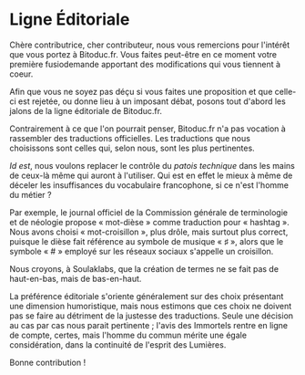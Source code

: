 Ligne Éditoriale
================

Chère contributrice, cher contributeur, nous vous remercions pour
l'intérêt que vous portez à Bitoduc.fr. Vous faites peut-être en ce
moment votre première fusiodemande apportant des modifications qui vous
tiennent à coeur.

Afin que vous ne soyez pas déçu si vous faites une proposition et que 
celle-ci est rejetée, ou donne lieu à un imposant débat, posons tout d'abord 
les jalons de la ligne éditoriale de Bitoduc.fr.

Contrairement à ce que l'on pourrait penser, Bitoduc.fr n'a pas vocation à
rassembler des traductions officielles. Les traductions que nous choisissons 
sont celles qui, selon nous, sont les plus pertinentes. 

_Id est_, nous voulons replacer le contrôle du _patois technique_ dans 
les mains de ceux-là même qui auront à l'utiliser. Qui est en effet le mieux
à même de déceler les insuffisances du vocabulaire francophone, si ce n'est 
l'homme du métier ?

Par exemple, le journal officiel de la Commission générale de terminologie et
de néologie propose « mot-dièse » comme traduction pour « hashtag ». Nous
avons choisi « mot-croisillon », plus drôle, mais surtout plus correct,
puisque le dièse fait référence au symbole de musique « ♯ », alors que le
symbole « # » employé sur les réseaux sociaux s'appelle un croisillon.

Nous croyons, à Soulaklabs, que la création de termes ne se fait pas de 
haut-en-bas, mais de bas-en-haut.

La préférence éditoriale s'oriente généralement sur des choix présentant
une dimension humoristique, mais nous estimons que ces choix ne doivent
pas se faire au détriment de la justesse des traductions. Seule une décision
au cas par cas nous parait pertinente ; l'avis des Immortels rentre en ligne
de compte, certes, mais l'homme du commun mérite une égale considération, 
dans la continuité de l'esprit des Lumières.


Bonne contribution !
